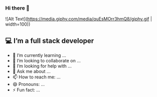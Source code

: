 ### Hi there 👋 
![Alt Text](https://media.giphy.com/media/quEsMOrr3hmQ8/giphy.gif | width=100))



## :computer: I’m a full stack developer
- 🌱 I’m currently learning ...
- 👯 I’m looking to collaborate on ...
- 🤔 I’m looking for help with ...
- 💬 Ask me about ...
- 📫 How to reach me: ...
- 😄 Pronouns: ...
- ⚡ Fun fact: ...

